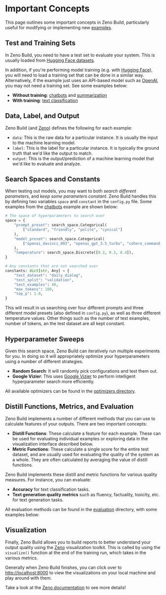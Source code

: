 # Important Concepts

This page outlines some important concepts in Zeno Build, particularly useful
for modifying or implementing new [examples](/examples/README.md).

## Test and Training Sets

In Zeno Build, you need to have a test set to evaluate your system. This is
usually loaded from [Hugging Face datasets](https://huggingface.co/datasets).

In addition, if you're performing model training (e.g. with
[Hugging Face](https://huggingface.co/)), you will
need to load a training set that can be done in a similar way. Alternatively,
if the example just uses an API-based model such as
[OpenAI](https://openai.com/), you may not need a training set. See some
examples below:

- **Without training**: [chatbots](chatbot/) and [summarization](summarization/)
- **With training**: [text classification](text_classification/)

## Data, Label, and Output

Zeno Build (and [Zeno](https://zenoml.com)) defines the following for each example:

- `data`: This is the raw data for a particular instance. It is usually the
  input to the machine learning model.
- `label`: This is the label for a particular instance. It is typically the
  ground truth that we'd like the output to match.
- `output`: This is the output/prediction of a machine learning model that we'd
  like to evaluate and analyze.

## Search Spaces and Constants

When testing out models, you may want to both _search different parameters_,
and _keep some parameters constant_. Zeno Build handles this by defining two
variables `space` and `constant` in the `config.py` file. Some examples from
the [chatbots](chatbot/) example are shown below:

```python
# The space of hyperparameters to search over
space = {
    "prompt_preset": search_space.Categorical(
        ["standard", "friendly", "polite", "cynical"]
    ),
    "model_preset": search_space.Categorical(
        ["openai_davinci_003", "openai_gpt_3.5_turbo", "cohere_command_xlarge"]
    ),
    "temperature": search_space.Discrete([0.2, 0.3, 0.4]),
}

# Any constants that are not searched over
constants: dict[str, Any] = {
    "test_dataset": "daily_dialog",
    "test_split": "validation",
    "test_examples": 40,
    "max_tokens": 100,
    "top_p": 1.0,
}
```

This will result in us searching over four different prompts and three
different model presets (also defined in `config.py`), as well as three
different temperature values. Other things
such as the number of test examples, number of tokens, an the test dataset are
all kept constant.

## Hyperparameter Sweeps

Given this search space, Zeno Build can iteratively run multiple experiments
for you. In doing so it will appropriately optimize your hyperparameters using
a number of different strategies.

- **Random Search**: It will randomly pick configurations and test them out.
- **Google Vizier**: This uses
  [Google Vizier](https://github.com/google/vizier) to perform intelligent
  hyperparameter search more efficiently.

All available optimizers can be found in the
[optimizers directory](/zeno_build/optimizers/).

## Distill Functions, Metrics, and Evaluation

Zeno Build implements a number of different methods that you can use to
calculate features of your outputs. There are two important concepts:

- **Distill Functions**: These calculate a feature for each example. These can
  be used for evaluating individual examples or exploring data in the
  visualization interface described below.
- **Metric Functions**: These calculate a single score for the entire test
  dataset, and are usually used for evaluating the quality of the system as a
  whole. They are often calculated by averaging the value of distill functions.

Zeno Build implements these distill and metric functions for various quality
measures. For instance, you can evaluate:

- **Accuracy** for text classification tasks.
- **Text generation quality metrics** such as fluency, factuality, toxicity,
  etc. for text generation tasks.

All evaluation methods can be found in the
[evaluation](/zeno_build/evaluation/) directory, with some examples below:

## Visualization

Finally, Zeno Build allows you to build reports to better understand your
output quality using the [Zeno](https://zenoml.com) visualization toolkit.
This is called by using the `visualize()` function at the end of the
training run, which takes in the various metrics.

Generally when Zeno Build finishes, you can click over to
[http://localhost:8000](http://localhost:8000) to view the visualizations on
your local machine and play around with them.

Take a look at the [Zeno documentation](https://zenoml.com/docs/intro)
to see more details!

